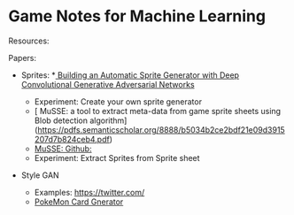 # Game Notes for Machine Learning

Resources:

Papers:

* Sprites:
  *[ Building an Automatic Sprite Generator with Deep
Convolutional Generative Adversarial Networks ](https://github.com/RutgersGRID/mlnotebooks)
    * Experiment: Create your own sprite generator
  *  [ MuSSE: a tool to extract meta-data from game sprite sheets using
Blob detection algorithm] (https://pdfs.semanticscholar.org/8888/b5034b2ce2bdf21e09d3915207d7b824ceb4.pdf)
  * [MuSSE: Github: ](https://github.com/marcelomesmo/MuSSE)
  * Experiment: Extract Sprites from Sprite sheet

* Style GAN
  * Examples: https://twitter.com/
  * [PokeMon Card Gnerator](https://github.com/t04glovern/stylegan-pokemon)

  

